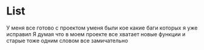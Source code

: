 # List
У меня все готово с проектом уменя были кое какие баги которых я уже исправил 
Я думая что в моем проекте все хватает новые функции и старые тоже одним словом все замичательно
